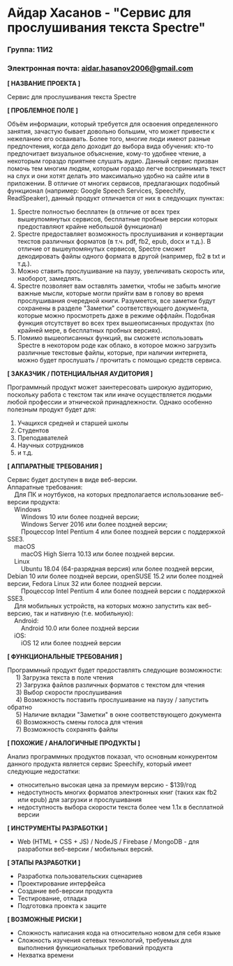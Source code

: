 # Айдар Хасанов - "Сервис для прослушивания текста Spectre"

### Группа: 11И2
### Электронная почта: aidar.hasanov2006@gmail.com


**[ НАЗВАНИЕ ПРОЕКТА ]** 
<br />

Сервис для прослушивания текста Spectre

**[ ПРОБЛЕМНОЕ ПОЛЕ ]**

Объём информации, который требуется для освоения определенного занятия, зачастую бывает довольно большим, что может привести к нежеланию его осваивать. Более того, многие люди имеют разные предпочтения, когда дело доходит до выбора вида обучения: кто-то предпочитает визуальное объяснение, кому-то удобнее чтение, а некоторым гораздо приятнее слушать аудио. Данный сервис призван помочь тем многим людям, которым гораздо легче воспринимать текст на слух и они хотят делать это максимально удобно на сайте или в приложении. В отличие от многих сервисов, предлагающих подобный функционал (например: Google Speech Services, Speechify, ReadSpeaker), данный продукт отличается от них в следующих пунктах:

1) Spectre полностью бесплатен (в отличие от всех трех вышеупомянутых сервисов, бесплатные пробные версии которых предоставляют крайне небольшой функционал)
2) Spectre предоставляет возможность прослушивания и конвертации текстов различных форматов (в т.ч. pdf, fb2, epub, docx и т.д.). В отличие от вышеупомянутых сервисов, Spectre сможет декодировать файлы одного формата в другой (например, fb2 в txt и т.д.). 
3) Можно ставить прослушивание на паузу, увеличивать скорость или, наоборот, замедлять. 
4) Spectre позволяет вам оставлять заметки, чтобы не забыть многие важные мысли, которые могли прийти вам в голову во время прослушивания очередной книги. Разумеется, все заметки будут сохранены в разделе "Заметки" соответствующего документа, которые можно просмотреть даже в режиме оффлайн. Подобная функция отсутствует во всех трех вышеописанных продуктах (по крайней мере, в бесплатных пробных версиях). 
5) Помимо вышеописанных функций, вы сможете использовать Spectre в некотором роде как облако, в которое можно загрузить различные текстовые файлы, которые, при наличии интернета, можно будет прослушать / прочитать с помощью средств сервиса.

**[ ЗАКАЗЧИК / ПОТЕНЦИАЛЬНАЯ АУДИТОРИЯ ]**

Программный продукт может заинтересовать широкую аудиторию, поскольку работа с текстом так или иначе осуществляется людьми любой профессии и этнической принадлежности. Однако особенно полезным продукт будет для:

1) Учащихся средней и старшей школы
2) Студентов
3) Преподавателей
4) Научных сотрудников
5) и т.д.

**[ АППАРАТНЫЕ ТРЕБОВАНИЯ ]** 

Сервис будет доступен в виде веб-версии.
<br />
Аппаратные требования:
<br />
    &nbsp;&nbsp;&nbsp;&nbsp;Для ПК и ноутбуков, на которых предполагается использование веб-версии продукта:
    <br />
        &nbsp;&nbsp;&nbsp;&nbsp;Windows <br />
            &nbsp;&nbsp;&nbsp;&nbsp;&nbsp;&nbsp;&nbsp;&nbsp;Windows 10 или более поздней версии;<br />
            &nbsp;&nbsp;&nbsp;&nbsp;&nbsp;&nbsp;&nbsp;&nbsp;Windows Server 2016 или более поздней версии;<br />
            &nbsp;&nbsp;&nbsp;&nbsp;&nbsp;&nbsp;&nbsp;&nbsp;Процессор Intel Pentium 4 или более поздней версии с поддержкой SSE3.<br />
        &nbsp;&nbsp;&nbsp;&nbsp;macOS<br />
            &nbsp;&nbsp;&nbsp;&nbsp;&nbsp;&nbsp;&nbsp;&nbsp;macOS High Sierra 10.13 или более поздней версии.<br />
        &nbsp;&nbsp;&nbsp;&nbsp;Linux<br />
            &nbsp;&nbsp;&nbsp;&nbsp;&nbsp;&nbsp;&nbsp;&nbsp;Ubuntu 18.04 (64-разрядная версия) или более поздней версии, Debian 10 или более поздней версии, openSUSE 15.2 или более поздней версии, Fedora Linux 32 или более поздней версии.<br />
            &nbsp;&nbsp;&nbsp;&nbsp;&nbsp;&nbsp;&nbsp;&nbsp;Процессор Intel Pentium 4 или более поздней версии с поддержкой SSE3.<br />
    &nbsp;&nbsp;&nbsp;&nbsp;Для мобильных устройств, на которых можно запустить как веб-версию, так и нативную (т.е. мобильную):<br />
        &nbsp;&nbsp;&nbsp;&nbsp;Android: <br />
            &nbsp;&nbsp;&nbsp;&nbsp;&nbsp;&nbsp;&nbsp;&nbsp;Android 10.0 или более поздней версии<br />
        &nbsp;&nbsp;&nbsp;&nbsp;iOS:<br />
            &nbsp;&nbsp;&nbsp;&nbsp;&nbsp;&nbsp;&nbsp;&nbsp;iOS 12 или более поздней версии<br />


**[ ФУНКЦИОНАЛЬНЫЕ ТРЕБОВАНИЯ ]**

Программный продукт будет предоставлять следующие возможности:<br />
         &nbsp;&nbsp;&nbsp;&nbsp; 1) Загрузка текста в поле чтения<br />
         &nbsp;&nbsp;&nbsp;&nbsp; 2) Загрузка файлов различных форматов с текстом для чтения<br />
         &nbsp;&nbsp;&nbsp;&nbsp; 3) Выбор скорости прослушивания<br />
         &nbsp;&nbsp;&nbsp;&nbsp; 4) Возможность поставить прослушивание на паузу / запустить обратно<br />
         &nbsp;&nbsp;&nbsp;&nbsp; 5) Наличие вкладки "Заметки" в окне соответствующего документа
         &nbsp;&nbsp;&nbsp;&nbsp; 6) Возможность смены голоса для чтения<br />
         &nbsp;&nbsp;&nbsp;&nbsp; 7) Возможность сохранять файлы <br />

**[ ПОХОЖИЕ / АНАЛОГИЧНЫЕ ПРОДУКТЫ ]**

Анализ программных продуктов показал, что основным конкурентом данного продукта является сервис Speechify, который имеет следующие недостатки:
* относительно высокая цена за премиум версию - $139/год
* недоступность многих форматов электронных книг (таких как fb2 или epub) для загрузки и прослушивания
* недоступность выбора скорости текста более чем 1.1x в бесплатной версии


**[ ИНСТРУМЕНТЫ РАЗРАБОТКИ ]**

* Web (HTML + CSS + JS) / NodeJS / Firebase / MongoDB - для разработки веб-версии / мобильных версий. 

**[ ЭТАПЫ РАЗРАБОТКИ ]**

*	Разработка пользовательских сценариев
*	Проектирование интерфейса
*	Создание веб-версии продукта
*	Тестирование, отладка
*	Подготовка проекта к защите

**[ ВОЗМОЖНЫЕ РИСКИ ]**

*	Сложность написания кода на относительно новом для себя языке
*	Сложность изучения сетевых технологий, требуемых для выполнения функциональных требований продукта
*	Нехватка времени
